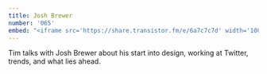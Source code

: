 ```yaml
---
title: Josh Brewer
number: '065'
embed: "<iframe src='https://share.transistor.fm/e/6a7c7c7d' width='100%' height='180' frameborder='0' scrolling='no' seamless='true'></iframe>"
---
```

Tim talks with Josh Brewer about his start into design, working at Twitter, trends, and what lies ahead.
